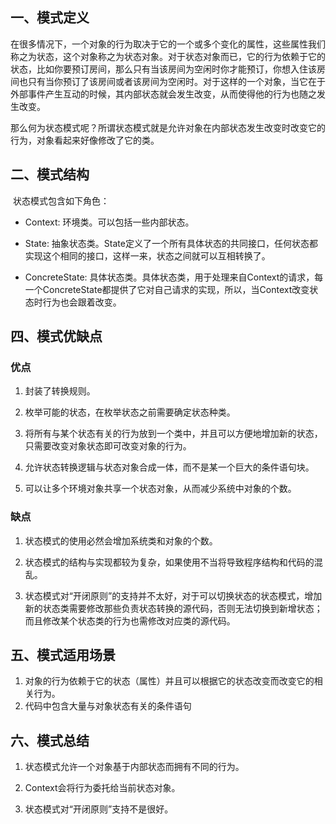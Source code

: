 ## 一、模式定义
​ 在很多情况下，一个对象的行为取决于它的一个或多个变化的属性，这些属性我们称之为状态，这个对象称之为状态对象。对于状态对象而已，它的行为依赖于它的状态，比如你要预订房间，那么只有当该房间为空闲时你才能预订，你想入住该房间也只有当你预订了该房间或者该房间为空闲时。对于这样的一个对象，当它在于外部事件产生互动的时候，其内部状态就会发生改变，从而使得他的行为也随之发生改变。

​ 那么何为状态模式呢？所谓状态模式就是允许对象在内部状态发生改变时改变它的行为，对象看起来好像修改了它的类。

## 二、模式结构

​ 状态模式包含如下角色：
- Context: 环境类。可以包括一些内部状态。

- State: 抽象状态类。State定义了一个所有具体状态的共同接口，任何状态都实现这个相同的接口，这样一来，状态之间就可以互相转换了。

- ConcreteState: 具体状态类。具体状态类，用于处理来自Context的请求，每一个ConcreteState都提供了它对自己请求的实现，所以，当Context改变状态时行为也会跟着改变。

## 四、模式优缺点

### 优点

1. 封装了转换规则。

2. 枚举可能的状态，在枚举状态之前需要确定状态种类。

3. 将所有与某个状态有关的行为放到一个类中，并且可以方便地增加新的状态，只需要改变对象状态即可改变对象的行为。
 
4. 允许状态转换逻辑与状态对象合成一体，而不是某一个巨大的条件语句块。

5. 可以让多个环境对象共享一个状态对象，从而减少系统中对象的个数。

### 缺点
1. 状态模式的使用必然会增加系统类和对象的个数。
2. 状态模式的结构与实现都较为复杂，如果使用不当将导致程序结构和代码的混乱。

3. 状态模式对“开闭原则”的支持并不太好，对于可以切换状态的状态模式，增加新的状态类需要修改那些负责状态转换的源代码，否则无法切换到新增状态；而且修改某个状态类的行为也需修改对应类的源代码。

## 五、模式适用场景
1. 对象的行为依赖于它的状态（属性）并且可以根据它的状态改变而改变它的相关行为。
2. 代码中包含大量与对象状态有关的条件语句

## 六、模式总结

1. 状态模式允许一个对象基于内部状态而拥有不同的行为。

2. Context会将行为委托给当前状态对象。

3. 状态模式对“开闭原则”支持不是很好。